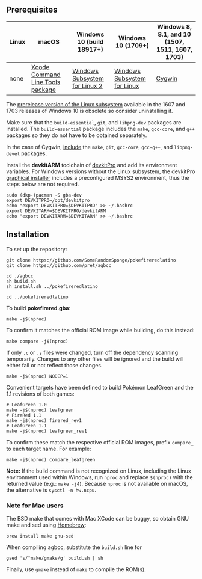 ## Prerequisites

| Linux | macOS | Windows 10 (build 18917+) | Windows 10 (1709+) | Windows 8, 8.1, and 10 (1507, 1511, 1607, 1703)
| ----- | ----- | ------------------------- | ------------------ | ---------------------------------------------------------
| none | [Xcode Command Line Tools package][xcode] | [Windows Subsystem for Linux 2][wsl2] | [Windows Subsystem for Linux][wsl] | [Cygwin][cygwin]

[xcode]: https://developer.apple.com/library/archive/technotes/tn2339/_index.html#//apple_ref/doc/uid/DTS40014588-CH1-DOWNLOADING_COMMAND_LINE_TOOLS_IS_NOT_AVAILABLE_IN_XCODE_FOR_MACOS_10_9__HOW_CAN_I_INSTALL_THEM_ON_MY_MACHINE_
[wsl2]: https://docs.microsoft.com/windows/wsl/wsl2-install
[wsl]: https://docs.microsoft.com/windows/wsl/install-win10
[cygwin]: https://cygwin.com/install.html

The [prerelease version of the Linux subsystem](https://docs.microsoft.com/windows/wsl/install-legacy) available in the 1607 and 1703 releases of Windows 10 is obsolete so consider uninstalling it.

Make sure that the `build-essential`, `git`, and `libpng-dev` packages are installed. The `build-essential` package includes the `make`, `gcc-core`, and `g++` packages so they do not have to be obtained separately.

In the case of Cygwin, [include](https://cygwin.com/cygwin-ug-net/setup-net.html#setup-packages) the `make`, `git`, `gcc-core`, `gcc-g++`, and `libpng-devel` packages.

Install the **devkitARM** toolchain of [devkitPro](https://devkitpro.org/wiki/Getting_Started) and add its environment variables. For Windows versions without the Linux subsystem, the devkitPro [graphical installer](https://github.com/devkitPro/installer/releases) includes a preconfigured MSYS2 environment, thus the steps below are not required.

    sudo (dkp-)pacman -S gba-dev
    export DEVKITPRO=/opt/devkitpro
    echo "export DEVKITPRO=$DEVKITPRO" >> ~/.bashrc
    export DEVKITARM=$DEVKITPRO/devkitARM
    echo "export DEVKITARM=$DEVKITARM" >> ~/.bashrc


## Installation

To set up the repository:

    git clone https://github.com/SomeRandomSponge/pokefireredlatino
    git clone https://github.com/pret/agbcc

    cd ./agbcc
    sh build.sh
    sh install.sh ../pokefireredlatino

    cd ../pokefireredlatino

To build **pokefirered.gba**:

    make -j$(nproc)

To confirm it matches the official ROM image while building, do this instead:

    make compare -j$(nproc)

If only `.c` or `.s` files were changed, turn off the dependency scanning temporarily. Changes to any other files will be ignored and the build will either fail or not reflect those changes.

    make -j$(nproc) NODEP=1

Convenient targets have been defined to build Pokémon LeafGreen and the 1.1 revisions of both games:

    # LeafGreen 1.0
    make -j$(nproc) leafgreen
    # FireRed 1.1
    make -j$(nproc) firered_rev1
    # LeafGreen 1.1
    make -j$(nproc) leafgreen_rev1

To confirm these match the respective official ROM images, prefix `compare_` to each target name. For example:

    make -j$(nproc) compare_leafgreen

**Note:** If the build command is not recognized on Linux, including the Linux environment used within Windows, run `nproc` and replace `$(nproc)` with the returned value (e.g.: `make -j4`). Because `nproc` is not available on macOS, the alternative is `sysctl -n hw.ncpu`.

### Note for Mac users

The BSD make that comes with Mac XCode can be buggy, so obtain GNU make and sed using [Homebrew](https://brew.sh):

    brew install make gnu-sed

When compiling agbcc, substitute the `build.sh` line for

    gsed 's/^make/gmake/g' build.sh | sh

Finally, use `gmake` instead of `make` to compile the ROM(s).
